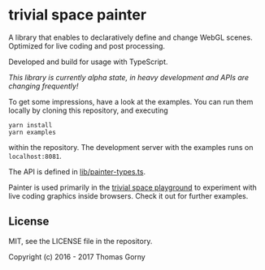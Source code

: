 # trivial space painter

A library that enables to declaratively define and change WebGL scenes.
Optimized for live coding and post processing.

Developed and build for usage with TypeScript.

*This library is currently alpha state, in heavy development and APIs are changing frequently!*

To get some impressions, have a look at the examples. You can run them locally by cloning this repository,
and executing

	yarn install
	yarn examples

within the repository. The development server with the examples runs on `localhost:8081`.

The API is defined in [lib/painter-types.ts](https://github.com/trivial-space/painter/blob/master/lib/painter-types.ts).

Painter is used primarily in the [trivial space playground](https://github.com/trivial-space/playground) to experiment with live coding graphics inside browsers. Check it out for further examples.

## License

MIT, see the LICENSE file in the repository.

Copyright (c) 2016 - 2017 Thomas Gorny
